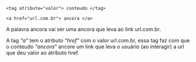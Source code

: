 	<tag atribute="valor"> conteudo </tag>

	<a href="url.com.br"> ancora </a>

A palavra ancora vai ser uma ancora que leva ao link url.com.br.

A tag *"a"* tem o atributo *"href"* com o valor url.com.br, essa tag faz com que o conteudo *"ancora"* ancore um link que leva o usuário (ao interagir) a url que deu valor ao atributo href.